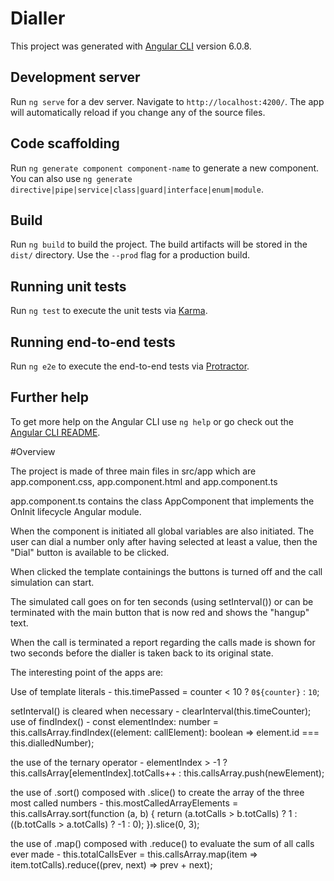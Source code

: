 # Dialler

This project was generated with [Angular CLI](https://github.com/angular/angular-cli) version 6.0.8.

## Development server

Run `ng serve` for a dev server. Navigate to `http://localhost:4200/`. The app will automatically reload if you change any of the source files.

## Code scaffolding

Run `ng generate component component-name` to generate a new component. You can also use `ng generate directive|pipe|service|class|guard|interface|enum|module`.

## Build

Run `ng build` to build the project. The build artifacts will be stored in the `dist/` directory. Use the `--prod` flag for a production build.

## Running unit tests

Run `ng test` to execute the unit tests via [Karma](https://karma-runner.github.io).

## Running end-to-end tests

Run `ng e2e` to execute the end-to-end tests via [Protractor](http://www.protractortest.org/).

## Further help

To get more help on the Angular CLI use `ng help` or go check out the [Angular CLI README](https://github.com/angular/angular-cli/blob/master/README.md).

#Overview

The project is made of three main files in src/app which are app.component.css, app.component.html and app.component.ts

app.component.ts contains the class AppComponent that implements the OnInit lifecycle Angular module.

When the component is initiated all global variables are also initiated. The user can dial a number only after having selected at least a value, then the "Dial" button is available to be clicked.

When clicked the template containings the buttons is turned off and the call simulation can start.

The simulated call goes on for ten seconds (using setInterval()) or can be terminated with the main button that is now red and shows the "hangup" text.

When the call is terminated a report regarding the calls made is shown for two seconds before the dialler is taken back to its original state.

The interesting point of the apps are:

Use of template literals - this.timePassed = counter < 10 ? `0${counter}` : `10`;

setInterval() is cleared when necessary - clearInterval(this.timeCounter);
use of findIndex() - const elementIndex: number = this.callsArray.findIndex((element: callElement): boolean => element.id === this.dialledNumber);

the use of the ternary operator - elementIndex > -1 ? this.callsArray[elementIndex].totCalls++ : this.callsArray.push(newElement);

the use of .sort() composed with .slice() to create the array of the three most called numbers - this.mostCalledArrayElements = this.callsArray.sort(function (a, b) { return (a.totCalls > b.totCalls) ? 1 : ((b.totCalls > a.totCalls) ? -1 : 0); }).slice(0, 3);

the use of .map() composed with .reduce() to evaluate the sum of all calls ever made - this.totalCallsEver = this.callsArray.map(item => item.totCalls).reduce((prev, next) => prev + next);


